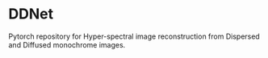 # DDNet
Pytorch repository for Hyper-spectral image reconstruction from Dispersed and Diffused monochrome images.
